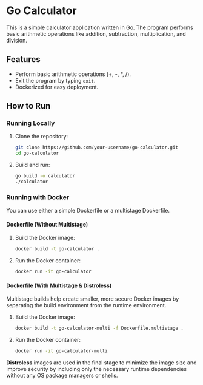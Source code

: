 # Go Calculator

This is a simple calculator application written in Go. The program performs basic arithmetic operations like addition, subtraction, multiplication, and division.

## Features

- Perform basic arithmetic operations (+, -, *, /).
- Exit the program by typing `exit`.
- Dockerized for easy deployment.

## How to Run

### Running Locally

1. Clone the repository:
    ```sh
    git clone https://github.com/your-username/go-calculator.git
    cd go-calculator
    ```

2. Build and run:
    ```sh
    go build -o calculator
    ./calculator
    ```

### Running with Docker

You can use either a simple Dockerfile or a multistage Dockerfile.

#### Dockerfile (Without Multistage)

1. Build the Docker image:
    ```sh
    docker build -t go-calculator .
    ```

2. Run the Docker container:
    ```sh
    docker run -it go-calculator
    ```

#### Dockerfile (With Multistage & Distroless)

Multistage builds help create smaller, more secure Docker images by separating the build environment from the runtime environment.

1. Build the Docker image:
    ```sh
    docker build -t go-calculator-multi -f Dockerfile.multistage .
    ```

2. Run the Docker container:
    ```sh
    docker run -it go-calculator-multi
    ```

**Distroless** images are used in the final stage to minimize the image size and improve security by including only the necessary runtime dependencies without any OS package managers or shells.

